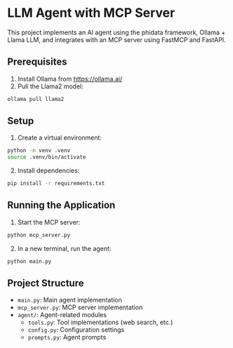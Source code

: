 # LLM Agent with MCP Server

This project implements an AI agent using the phidata framework, Ollama + Llama LLM, and integrates with an MCP server using FastMCP and FastAPI.

## Prerequisites

1. Install Ollama from https://ollama.ai/
2. Pull the Llama2 model:
```bash
ollama pull llama2
```

## Setup

1. Create a virtual environment:
```bash
python -m venv .venv
source .venv/bin/activate
```

2. Install dependencies:
```bash
pip install -r requirements.txt
```

## Running the Application

1. Start the MCP server:
```bash
python mcp_server.py
```

2. In a new terminal, run the agent:
```bash
python main.py
```

## Project Structure

- `main.py`: Main agent implementation
- `mcp_server.py`: MCP server implementation
- `agent/`: Agent-related modules
  - `tools.py`: Tool implementations (web search, etc.)
  - `config.py`: Configuration settings
  - `prompts.py`: Agent prompts
